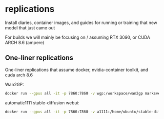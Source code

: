 # replications
Install diaries, container images, and guides for running or training that new model that just came out

For builds we will mainly be focusing on / assuming RTX 3090, or CUDA ARCH 8.6 (ampere)

## One-liner replications  

One-liner replications that assume docker, nvidia-container toolkit, and cuda arch 8.6

Wan2GP:
```bash
docker run --gpus all -it -p 7860:7860 -v wgp:/workspace/wan2gp marksverdhei/wan2gp:latest
```

automatic1111 stable-diffusion webui:
```bash
docker run --gpus all -it -p 7860:7860 -v a1111:/home/ubuntu/stable-diffusion-webui automatic1111:latest
```
